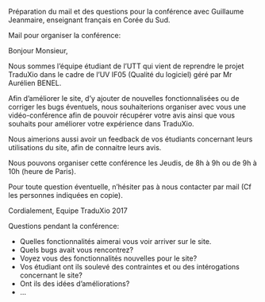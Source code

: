 Préparation du mail et des questions pour la conférence avec Guillaume Jeanmaire, enseignant français en Corée
du Sud.

Mail pour organiser la conférence:

Bonjour Monsieur,

Nous sommes l’équipe étudiant de l’UTT qui vient de reprendre le projet TraduXio dans le cadre de l’UV IF05 (Qualité du logiciel) géré par Mr Aurélien BENEL.

Afin d’améliorer le site, d’y ajouter de nouvelles fonctionnalisées ou de corriger les bugs éventuels, nous souhaiterions organiser avec vous une vidéo-conférence afin de pouvoir récupérer votre avis ainsi que vous souhaits pour améliorer votre expérience dans TraduXio. 

Nous aimerions aussi avoir un feedback de vos étudiants concernant leurs utilisations du site, afin de connaitre leurs avis.

Nous pouvons organiser cette conférence les Jeudis, de 8h à 9h ou de 9h à 10h (heure de Paris).

Pour toute question éventuelle, n’hésiter pas à nous contacter par mail (Cf les personnes indiquées en copie).

Cordialement,
Equipe TraduXio 2017 

Questions pendant la conférence:
- Quelles fonctionnalités aimerai vous voir arriver sur le site.
- Quels bugs avait vous rencontrez?
- Voyez vous des fonctionnalités nouvelles pour le site?
- Vos étudiant ont ils soulevé des contraintes et ou des intérogations concernant le site?
- Ont ils des idées d’améliorations?
- …

